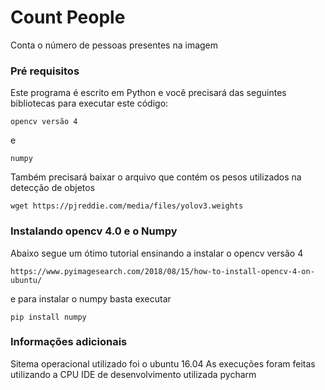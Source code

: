 # Count People

Conta o número de pessoas presentes na imagem


### Pré requisitos

Este programa é escrito em Python e você precisará das seguintes bibliotecas
para executar este código:

```
opencv versão 4
```
e

```
numpy
```
Também precisará baixar o arquivo que contém os pesos utilizados na detecção de objetos

```
wget https://pjreddie.com/media/files/yolov3.weights
```

### Instalando opencv 4.0 e o Numpy

Abaixo segue um ótimo tutorial ensinando a instalar o opencv versão 4

```
https://www.pyimagesearch.com/2018/08/15/how-to-install-opencv-4-on-ubuntu/
```

e para instalar o numpy basta executar
```
pip install numpy
```
### Informações adicionais

Sitema operacional utilizado foi o ubuntu 16.04
As execuções foram feitas utilizando a CPU
IDE de desenvolvimento utilizada pycharm
